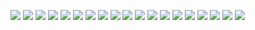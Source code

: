 ![](image/Slide1.PNG)
![](image/Slide2.PNG)
![](image/Slide3.PNG)
![](image/Slide4.PNG)
![](image/Slide5.PNG)
![](image/Slide6.PNG)
![](image/Slide7.PNG)
![](image/Slide8.PNG)
![](image/Slide9.PNG)
![](image/Slide10.PNG)
![](image/Slide11.PNG)
![](image/Slide12.PNG)
![](image/Slide13.PNG)
![](image/Slide14.PNG)
![](image/Slide15.PNG)
![](image/Slide16.PNG)
![](image/Slide17.PNG)
![](image/Slide18.PNG)
![](image/Slide19.PNG)
